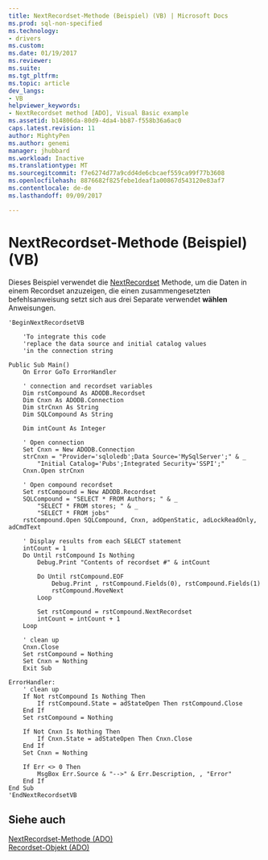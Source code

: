 ```yaml
---
title: NextRecordset-Methode (Beispiel) (VB) | Microsoft Docs
ms.prod: sql-non-specified
ms.technology:
- drivers
ms.custom: 
ms.date: 01/19/2017
ms.reviewer: 
ms.suite: 
ms.tgt_pltfrm: 
ms.topic: article
dev_langs:
- VB
helpviewer_keywords:
- NextRecordset method [ADO], Visual Basic example
ms.assetid: b14806da-80d9-4da4-bb87-f558b36a6ac0
caps.latest.revision: 11
author: MightyPen
ms.author: genemi
manager: jhubbard
ms.workload: Inactive
ms.translationtype: MT
ms.sourcegitcommit: f7e6274d77a9cdd4de6cbcaef559ca99f77b3608
ms.openlocfilehash: 8876682f825febe1deaf1a00867d543120e83af7
ms.contentlocale: de-de
ms.lasthandoff: 09/09/2017

---
```

# <a name="nextrecordset-method-example-vb"></a>NextRecordset-Methode (Beispiel) (VB)
Dieses Beispiel verwendet die [NextRecordset](../../../ado/reference/ado-api/nextrecordset-method-ado.md) Methode, um die Daten in einem Recordset anzuzeigen, die einen zusammengesetzten befehlsanweisung setzt sich aus drei Separate verwendet **wählen** Anweisungen.  
  
```  
'BeginNextRecordsetVB  
  
    'To integrate this code  
    'replace the data source and initial catalog values  
    'in the connection string  
  
Public Sub Main()  
    On Error GoTo ErrorHandler  
  
    ' connection and recordset variables  
    Dim rstCompound As ADODB.Recordset  
    Dim Cnxn As ADODB.Connection  
    Dim strCnxn As String  
    Dim SQLCompound As String  
  
    Dim intCount As Integer  
  
    ' Open connection  
    Set Cnxn = New ADODB.Connection  
    strCnxn = "Provider='sqloledb';Data Source='MySqlServer';" & _  
        "Initial Catalog='Pubs';Integrated Security='SSPI';"  
    Cnxn.Open strCnxn  
  
    ' Open compound recordset  
    Set rstCompound = New ADODB.Recordset  
    SQLCompound = "SELECT * FROM Authors; " & _  
        "SELECT * FROM stores; " & _  
        "SELECT * FROM jobs"  
    rstCompound.Open SQLCompound, Cnxn, adOpenStatic, adLockReadOnly, adCmdText  
  
    ' Display results from each SELECT statement  
    intCount = 1  
    Do Until rstCompound Is Nothing  
        Debug.Print "Contents of recordset #" & intCount  
  
        Do Until rstCompound.EOF  
            Debug.Print , rstCompound.Fields(0), rstCompound.Fields(1)  
            rstCompound.MoveNext  
        Loop  
  
        Set rstCompound = rstCompound.NextRecordset  
        intCount = intCount + 1  
    Loop  
  
    ' clean up  
    Cnxn.Close  
    Set rstCompound = Nothing  
    Set Cnxn = Nothing  
    Exit Sub  
  
ErrorHandler:  
    ' clean up  
    If Not rstCompound Is Nothing Then  
        If rstCompound.State = adStateOpen Then rstCompound.Close  
    End If  
    Set rstCompound = Nothing  
  
    If Not Cnxn Is Nothing Then  
        If Cnxn.State = adStateOpen Then Cnxn.Close  
    End If  
    Set Cnxn = Nothing  
  
    If Err <> 0 Then  
        MsgBox Err.Source & "-->" & Err.Description, , "Error"  
    End If  
End Sub  
'EndNextRecordsetVB  
```  
  
## <a name="see-also"></a>Siehe auch  
 [NextRecordset-Methode (ADO)](../../../ado/reference/ado-api/nextrecordset-method-ado.md)   
 [Recordset-Objekt (ADO)](../../../ado/reference/ado-api/recordset-object-ado.md)

